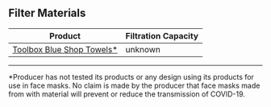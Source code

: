 ## Filter Materials 
| Product | Filtration Capacity |
| ------------- | ------------- |
| [Toolbox Blue Shop Towels*](https://www.sellarscompany.com/product/toolbox-blue-shop-towels-small-roll "TOOLBOX® Z400 Roll of Shop Towels") | unknown |
***
*Producer has not tested its products or any design using its products for use in face masks. No claim is made by the producer that face masks made from with material will prevent or reduce the transmission of COVID-19.

